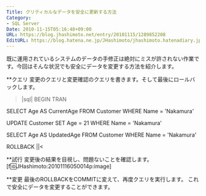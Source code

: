 ```yaml
---
Title: クリティカルなデータを安全に更新する方法
Category:
- SQL Server
Date: 2010-11-15T05:16:48+09:00
URL: https://blog.jhashimoto.net/entry/20101115/1289852208
EditURL: https://blog.hatena.ne.jp/JHashimoto/jhashimoto.hatenadiary.jp/atom/entry/12921228815717258553
---
```


既に運用されているシステムのデータの手修正は絶対にミスが許されない作業です。今回はそんな状況でも安全にデータを変更する方法を紹介します。

**クエリ
変更のクエリと変更確認のクエリを書きます。そして最後にロールバックします。

>|sql|
BEGIN TRAN

SELECT Age AS CurrentAge FROM Customer WHERE Name = 'Nakamura'

UPDATE
    Customer
SET
    Age = 21
WHERE
    Name = 'Nakamura'

SELECT Age AS UpdatedAge FROM Customer WHERE Name = 'Nakamura'

ROLLBACK
||<

**試行
変更後の結果を目視し、問題ないことを確認します。
[f:id:JHashimoto:20101116050014p:image]

**変更
最後のROLLBACKをCOMMITに変えて、再度クエリを実行します。
これで安全にデータを変更することができます。
